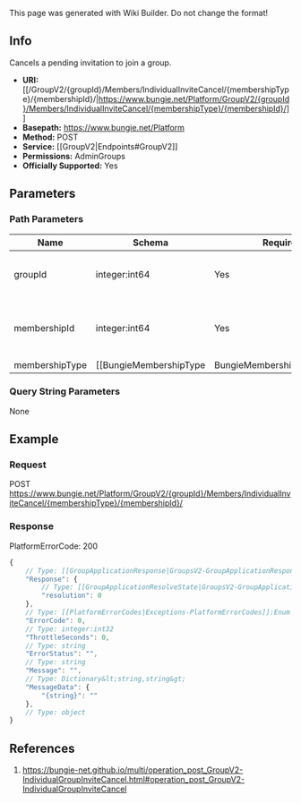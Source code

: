 <span class="wiki-builder">This page was generated with Wiki Builder. Do not change the format!</span>

## Info
Cancels a pending invitation to join a group.

* **URI:** [[/GroupV2/{groupId}/Members/IndividualInviteCancel/{membershipType}/{membershipId}/|https://www.bungie.net/Platform/GroupV2/{groupId}/Members/IndividualInviteCancel/{membershipType}/{membershipId}/]]
* **Basepath:** https://www.bungie.net/Platform
* **Method:** POST
* **Service:** [[GroupV2|Endpoints#GroupV2]]
* **Permissions:** AdminGroups
* **Officially Supported:** Yes

## Parameters
### Path Parameters
Name | Schema | Required | Description
---- | ------ | -------- | -----------
groupId | integer:int64 | Yes | ID of the group you would like to join.
membershipId | integer:int64 | Yes | Membership id of the account being cancelled.
membershipType | [[BungieMembershipType|BungieMembershipType]]:Enum | Yes | MembershipType of the account being cancelled.

### Query String Parameters
None

## Example
### Request
POST https://www.bungie.net/Platform/GroupV2/{groupId}/Members/IndividualInviteCancel/{membershipType}/{membershipId}/

### Response
PlatformErrorCode: 200
```javascript
{
    // Type: [[GroupApplicationResponse|GroupsV2-GroupApplicationResponse]]
    "Response": {
        // Type: [[GroupApplicationResolveState|GroupsV2-GroupApplicationResolveState]]:Enum
        "resolution": 0
    },
    // Type: [[PlatformErrorCodes|Exceptions-PlatformErrorCodes]]:Enum
    "ErrorCode": 0,
    // Type: integer:int32
    "ThrottleSeconds": 0,
    // Type: string
    "ErrorStatus": "",
    // Type: string
    "Message": "",
    // Type: Dictionary&lt;string,string&gt;
    "MessageData": {
        "{string}": ""
    },
    // Type: object
}

```

## References
1. https://bungie-net.github.io/multi/operation_post_GroupV2-IndividualGroupInviteCancel.html#operation_post_GroupV2-IndividualGroupInviteCancel
